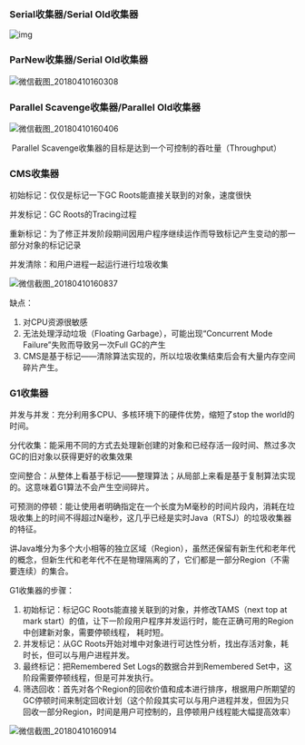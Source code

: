 ### Serial收集器/Serial Old收集器

![img](C:\Users\brain\Desktop\笔记\java学习\深入了解JAVA虚拟机\微信截图_20180410160146.png)

### ParNew收集器/Serial Old收集器

![微信截图_20180410160308](C:\Users\brain\Desktop\笔记\java学习\深入了解JAVA虚拟机\微信截图_20180410160308.png)

### Parallel Scavenge收集器/Parallel Old收集器

![微信截图_20180410160406](C:\Users\brain\Desktop\笔记\java学习\深入了解JAVA虚拟机\微信截图_20180410160406.png)

​	Parallel Scavenge收集器的目标是达到一个可控制的吞吐量（Throughput）

### CMS收集器

初始标记：仅仅是标记一下GC Roots能直接关联到的对象，速度很快

并发标记：GC Roots的Tracing过程

重新标记：为了修正并发阶段期间因用户程序继续运作而导致标记产生变动的那一部分对象的标记记录

并发清除：和用户进程一起运行进行垃圾收集

![微信截图_20180410160837](C:\Users\brain\Desktop\笔记\java学习\深入了解JAVA虚拟机\微信截图_20180410160837.png)

缺点：

1. 对CPU资源很敏感
2. 无法处理浮动垃圾（Floating Garbage），可能出现“Concurrent Mode Failure”失败而导致另一次Full GC的产生
3. CMS是基于标记——清除算法实现的，所以垃圾收集结束后会有大量内存空间碎片产生。

### G1收集器

并发与并发：充分利用多CPU、多核环境下的硬件优势，缩短了stop the world的时间。

分代收集：能采用不同的方式去处理新创建的对象和已经存活一段时间、熬过多次GC的旧对象以获得更好的收集效果

空间整合：从整体上看基于标记——整理算法；从局部上来看是基于复制算法实现的。这意味着G1算法不会产生空间碎片。

可预测的停顿：能让使用者明确指定在一个长度为M毫秒的时间片段内，消耗在垃圾收集上的时间不得超过N毫秒，这几乎已经是实时Java（RTSJ）的垃圾收集器的特征。

讲Java堆分为多个大小相等的独立区域（Region），虽然还保留有新生代和老年代的概念，但新生代和老年代不在是物理隔离的了，它们都是一部分Region（不需要连续）的集合。

G1收集器的步骤：

1. 初始标记：标记GC Roots能直接关联到的对象，并修改TAMS（next top at mark start）的值，让下一阶段用户程序并发运行时，能在正确可用的Region中创建新对象，需要停顿线程， 耗时短。
2. 并发标记：从GC Roots开始对堆中对象进行可达性分析，找出存活对象，耗时长，但可以与用户进程并发。
3. 最终标记：把Remembered Set Logs的数据合并到Remembered Set中，这阶段需要停顿线程，但是可并发执行。
4. 筛选回收：首先对各个Region的回收价值和成本进行排序，根据用户所期望的GC停顿时间来制定回收计划（这个阶段其实可以与用户进程并发，但因为只回收一部分Region，时间是用户可控制的，且停顿用户线程能大幅提高效率）

![微信截图_20180410160914](C:\Users\brain\Desktop\笔记\java学习\深入了解JAVA虚拟机\微信截图_20180410160914.png)